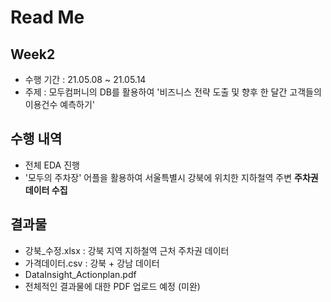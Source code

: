 # Read Me

## Week2
  - 수행 기간 : 21.05.08 ~ 21.05.14
  - 주제 : 모두컴퍼니의 DB를 활용하여 '비즈니스 전략 도출 및 향후 한 달간 고객들의 이용건수 예측하기'

## 수행 내역
  - 전체 EDA 진행
  - '모두의 주차장' 어플을 활용하여 서울특별시 강북에 위치한 지하철역 주변 **주차권 데이터 수집**

## 결과물
- 강북_수정.xlsx : 강북 지역 지하철역 근처 주차권 데이터
- 가격데이터.csv : 강북 + 강남 데이터
- DataInsight_Actionplan.pdf
- 전체적인 결과물에 대한 PDF 업로드 예정 (미완)
